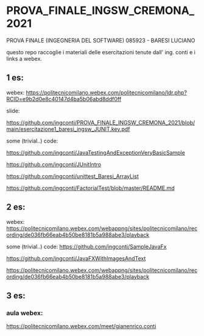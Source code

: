 # PROVA_FINALE_INGSW_CREMONA_2021
PROVA FINALE (INGEGNERIA DEL SOFTWARE) 085923 - BARESI LUCIANO

questo repo raccoglie i materiali delle esercitazioni tenute dall' ing. conti e i links a webex.



##  1 es: 

webex: https://politecnicomilano.webex.com/politecnicomilano/ldr.php?RCID=e9b2d0e8c40147d4ba5b06abd8ddf0ff


slide: 

https://github.com/ingconti/PROVA_FINALE_INGSW_CREMONA_2021/blob/main/esercitazione1_baresi_ingsw_JUNIT.key.pdf

some (trivial..) code:

https://github.com/ingconti/JavaTestingAndExceptionVeryBasicSample

https://github.com/ingconti/JUnitIntro

https://github.com/ingconti/unittest_Baresi_ArrayList

https://github.com/ingconti/FactorialTest/blob/master/README.md


##  2 es: 

webex: https://politecnicomilano.webex.com/webappng/sites/politecnicomilano/recording/de036fb66eab4b50be8181b5a988abe3/playback

some (trivial..) code:
https://github.com/ingconti/SampleJavaFx

https://github.com/ingconti/JavaFXWithImagesAndText

https://politecnicomilano.webex.com/webappng/sites/politecnicomilano/recording/de036fb66eab4b50be8181b5a988abe3/playback

##  3 es: 



### aula webex:

https://politecnicomilano.webex.com/meet/gianenrico.conti


